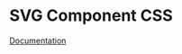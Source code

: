 # SVG Component CSS

[Documentation](https://github.com/ArthurClemens/polythene/tree/master/docs/css.md)
